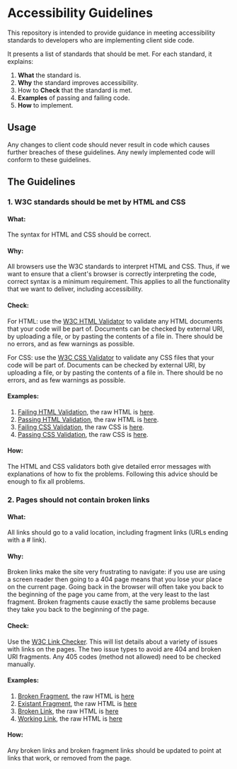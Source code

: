 # Accessibility Guidelines

This repository is intended to provide guidance in meeting accessibility standards to developers who are implementing 
client side code.

It presents a list of standards that should be met. For each standard, it explains:

1. **What** the standard is.
2. **Why** the standard improves accessibility.
3. How to **Check** that the standard is met.
4. **Examples** of passing and failing code.
5. **How** to implement.


## Usage

Any changes to client code should never result in code which causes further breaches of these guidelines.
Any newly implemented code will conform to these guidelines.


## The Guidelines

### 1. W3C standards should be met by HTML and CSS

#### What:

The syntax for HTML and CSS should be correct.


#### Why:

All browsers use the W3C standards to interpret HTML and CSS. Thus, if we want to ensure that a client's browser
is correctly interpreting the code, correct syntax is a minimum requirement. This applies to all the functionality
that we want to deliver, including accessibility.
  
  
#### Check:

For HTML: use the [W3C HTML Validator] to validate any HTML documents that your code will be part of. Documents can be 
checked by external URI, by uploading a file, or by pasting the contents of a file in. There should be no errors, and
as few warnings as possible.

For CSS: use the [W3C CSS Validator] to validate any CSS files that your code will be part of. Documents can be checked
 by external URI, by uploading a file, or by pasting the contents of a file in. There should be no errors, and as few
 warnings as possible.
 
 
#### Examples: 
 
1. [Failing HTML Validation], the raw HTML is [here][Failing HTML].
1. [Passing HTML Validation], the raw HTML is [here][Passing HTML].
1. [Failing CSS Validation], the raw CSS is [here][Failing CSS].
1. [Passing CSS Validation], the raw CSS is [here][Passing CSS].


#### How:

The HTML and CSS validators both give detailed error messages with explanations of how to fix the problems. Following
this advice should be enough to fix all problems.



### 2. Pages should not contain broken links

#### What:

All links should go to a valid location, including fragment links (URLs ending with a # link).


#### Why: 

Broken links make the site very frustrating to navigate: if you use are using a screen reader then going to a 404 page 
means that you lose your place on the current page. Going back in the browser will often take you back to the 
beginning of the page you came from, at the very least to the last fragment. Broken fragments cause exactly the same
problems because they take you back to the beginning of the page.


#### Check:

Use the [W3C Link Checker]. This will list details about a variety of issues with links on the pages. The two issue
types to avoid are 404 and broken URI fragments. Any 405 codes (method not allowed) need to be checked manually.
 

#### Examples:

1. [Broken Fragment], the raw HTML is [here][Broken Fragment HTML]
1. [Existant Fragment], the raw HTML is [here][Existant Fragment]
1. [Broken Link], the raw HTML is [here][Broken Link HTML]
1. [Working Link], the raw HTML is [here][Working Link HTML]


#### How:

Any broken links and broken fragment links should be updated to point at links that work, or removed from the page.


<!-- REFERENCES -->
<!-- ======================================================================== -->
<!--                            VALIDATION                                    -->
<!-- ======================================================================== -->
[W3C HTML Validator]: http://validator.w3.org/
[W3C CSS Validator]: http://jigsaw.w3.org/css-validator/
[Failing HTML Validation]: http://validator.w3.org/check?uri=http%3A%2F%2Fandybry.github.io%2Faccessibility-guidelines%2Fexamples%2FW3C%2520standards%2520should%2520be%2520met%2520by%2520HTML%2520and%2520CSS%2Ffailing.html&charset=%28detect+automatically%29&doctype=Inline&group=0
[Failing HTML]: https://raw.githubusercontent.com/andybry/accessibility-guidelines/gh-pages/examples/W3C%20standards%20should%20be%20met%20by%20HTML%20and%20CSS/failing.html
[Passing HTML Validation]: http://validator.w3.org/check?uri=http%3A%2F%2Fandybry.github.io%2Faccessibility-guidelines%2Fexamples%2FW3C%2520standards%2520should%2520be%2520met%2520by%2520HTML%2520and%2520CSS%2Fpassing.html&charset=%28detect+automatically%29&doctype=Inline&group=0
[Passing HTML]: https://raw.githubusercontent.com/andybry/accessibility-guidelines/gh-pages/examples/W3C%20standards%20should%20be%20met%20by%20HTML%20and%20CSS/passing.html
[Failing CSS Validation]: http://jigsaw.w3.org/css-validator/validator?uri=http%3A%2F%2Fandybry.github.io%2Faccessibility-guidelines%2Fexamples%2FW3C%2520standards%2520should%2520be%2520met%2520by%2520HTML%2520and%2520CSS%2Ffailing.css&profile=css3&usermedium=all&warning=1&vextwarning=&lang=en
[Failing CSS]: http://andybry.github.io/accessibility-guidelines/examples/W3C%20standards%20should%20be%20met%20by%20HTML%20and%20CSS/failing.css
[Passing CSS Validation]: http://jigsaw.w3.org/css-validator/validator?uri=http%3A%2F%2Fandybry.github.io%2Faccessibility-guidelines%2Fexamples%2FW3C%2520standards%2520should%2520be%2520met%2520by%2520HTML%2520and%2520CSS%2Fpassing.css&profile=css3&usermedium=all&warning=1&vextwarning=&lang=en
[Passing CSS]: http://andybry.github.io/accessibility-guidelines/examples/W3C%20standards%20should%20be%20met%20by%20HTML%20and%20CSS/passing.css

<!-- ======================================================================== -->
<!--                            BROKEN LINKS                                  -->
<!-- ======================================================================== -->
[W3C Link Checker]: http://validator.w3.org/checklink
[Broken Fragment]: http://validator.w3.org/checklink?uri=http%3A%2F%2Fwww.arbryant101.com%2Faccessibility-guidelines%2Fexamples%2FPages%2520should%2520not%2520contain%2520broken%2520links%2Fbroken_fragment.html&hide_type=all&depth=&check=Check
[Broken Fragment HTML]: https://raw.githubusercontent.com/andybry/accessibility-guidelines/gh-pages/examples/Pages%20should%20not%20contain%20broken%20links/broken_fragment.html
[Existant Fragment]: http://validator.w3.org/checklink?uri=http%3A%2F%2Fwww.arbryant101.com%2Faccessibility-guidelines%2Fexamples%2FPages%2520should%2520not%2520contain%2520broken%2520links%2Fexistant_fragment.html&hide_type=all&depth=&check=Check 
[Existant Fragment HTML]: https://raw.githubusercontent.com/andybry/accessibility-guidelines/gh-pages/examples/Pages%20should%20not%20contain%20broken%20links/existant_fragment.html
[Broken Link]: http://validator.w3.org/checklink?uri=http%3A%2F%2Fwww.arbryant101.com%2Faccessibility-guidelines%2Fexamples%2FPages%2520should%2520not%2520contain%2520broken%2520links%2Fbroken_link.html&hide_type=all&depth=&check=Check
[Broken Link HTML]: https://raw.githubusercontent.com/andybry/accessibility-guidelines/gh-pages/examples/Pages%20should%20not%20contain%20broken%20links/broken_link.html
[Working Link]: http://validator.w3.org/checklink?uri=http%3A%2F%2Fwww.arbryant101.com%2Faccessibility-guidelines%2Fexamples%2FPages%2520should%2520not%2520contain%2520broken%2520links%2Fworking_link.html&hide_type=all&depth=&check=Check 
[Working Link HTML]: https://raw.githubusercontent.com/andybry/accessibility-guidelines/gh-pages/examples/Pages%20should%20not%20contain%20broken%20links/working_link.html 
 

